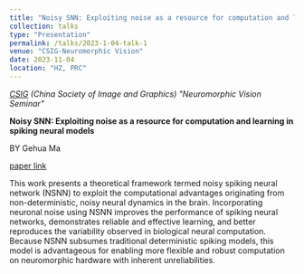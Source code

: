 ```yaml
---
title: "Noisy SNN: Exploiting noise as a resource for computation and learning in spiking neural models"
collection: talks
type: "Presentation"
permalink: /talks/2023-1-04-talk-1
venue: "CSIG-Neuromorphic Vision"
date: 2023-11-04
location: "HZ, PRC"
---
```


*[CSIG](https://www.csig.org.cn/index.html) (China Society of Image and Graphics) "Neuromorphic Vision Seminar"*

**Noisy SNN: Exploiting noise as a resource for computation and learning in spiking neural models**

BY Gehua Ma

[paper link](https://www.cell.com/patterns/fulltext/S2666-3899(23)00200-3)

This work presents a theoretical framework termed noisy spiking neural network (NSNN) to exploit the computational advantages originating from non-deterministic, noisy neural dynamics in the brain. Incorporating neuronal noise using NSNN improves the performance of spiking neural networks, demonstrates reliable and effective learning, and better reproduces the variability observed in biological neural computation. Because NSNN subsumes traditional deterministic spiking models, this model is advantageous for enabling more flexible and robust computation on neuromorphic hardware with inherent unreliabilities.
